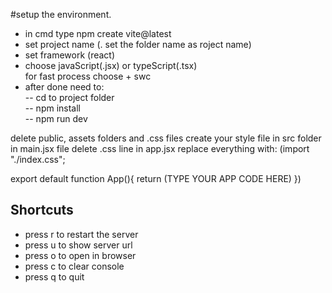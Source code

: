 #setup the environment.


- in cmd type npm create vite@latest  
- set project name (. set the folder name as roject name)  
- set framework (react)  
- choose javaScript(.jsx) or typeScript(.tsx)  
for fast process choose + swc
- after done need to:  
-- cd to project folder    
-- npm install    
-- npm run dev    

delete public, assets folders and .css files
create your style file in src folder
in main.jsx file delete .css line
in app.jsx replace everything with:
(import "./index.css";

export default function App(){
  return (TYPE YOUR APP CODE HERE)
})


##  Shortcuts


+  press r to restart the server   
+  press u to show server url   
+  press o to open in browser   
+  press c to clear console     
+  press q to quit   